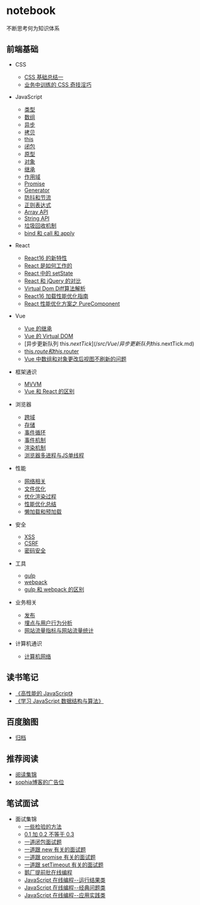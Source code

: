 # notebook
不断思考何为知识体系

## 前端基础
* CSS
  * [CSS 基础总结一](/src/CSS/CSS基础总结一.md)
  * [业务中训练的 CSS 奇技淫巧](/src/CSS/业务中训练的CSS奇技淫巧.md)

* JavaScript
  * [类型](/src/JavaScript/类型.md)
  * [数组](/src/JavaScript/数组.md)
  * [异步](/src/JavaScript/异步.md)
  * [拷贝](/src/JavaScript/拷贝.md)
  * [this](/src/JavaScript/this.md)
  * [闭包](/src/JavaScript/闭包.md)
  * [原型](/src/JavaScript/原型.md)
  * [对象](/src/JavaScript/对象.md)
  * [继承](/src/JavaScript/继承.md)
  * [作用域](/src/JavaScript/作用域.md)
  * [Promise](/src/JavaScript/Promise.md)
  * [Generator](/src/JavaScript/Generator.md)
  * [防抖和节流](/src/JavaScript/防抖和节流.md)
  * [正则表达式](/src/JavaScript/正则表达式.md)
  * [Array API](/src/JavaScript/ArrayAPI.md)
  * [String API](/src/JavaScript/StringAPI.md)
  * [垃圾回收机制](/src/JavaScript/垃圾回收机制.md)
  * [bind 和 call 和 apply](/src/JavaScript/bind和call和apply.md)

* React
  * [React16 的新特性](/src/React/React16的新特性.md)
  * [React 是如何工作的](/src/React/React是如何工作的.md)
  * [React 中的 setState](/src/React/React中的setState.md)
  * [React 和 jQuery 的对比](/src/React/React和jQuery的对比.md)
  * [Virtual Dom Diff算法解析](/src/React/VirtualDomDiff算法解析.md)
  * [React16 加载性能优化指南](/src/React/React16加载性能优化指南.md)
  * [React 性能优化方案之 PureComponent](/src/React/React16加载性能优化指南.md)

* Vue
  * [Vue 的继承](/src/Vue/Vue的继承.md)
  * [Vue 的 Virtual DOM](/src/Vue/Vue的VirtualDOM.md)
  * [异步更新队列 this.$nextTick](/src/Vue/异步更新队列this.$nextTick.md)
  * [this.$route 和 this.$router](/src/Vue/this.$route和this.$router.md)
  * [Vue 中数组和对象更改后视图不刷新的问题](/src/Vue/Vue中数组和对象更改后视图不刷新的问题.md)

* 框架通识
  * [MVVM](/src/frame/MVVM.md)
  * [Vue 和 React 的区别](/src/frame/Vue和React的区别.md)
 
* 浏览器
  * [跨域](/src/browser/跨域.md)
  * [存储](/src/browser/存储.md)
  * [事件循环](/src/browser/事件循环.md)
  * [事件机制](/src/browser/事件机制.md)
  * [渲染机制](/src/browser/渲染机制.md)
  * [浏览器多进程与JS单线程](/src/browser/浏览器多进程与JS单线程.md)

* 性能
  * [网络相关](/src/performance/网络相关.md)
  * [文件优化](/src/performance/文件优化.md)
  * [优化渲染过程](/src/performance/优化渲染过程.md)
  * [性能优化总结](/src/performance/性能优化总结.md)
  * [懒加载和预加载](/src/performance/懒加载和预加载.md)

* 安全
  * [XSS](/src/safety/XSS.md)
  * [CSRF](/src/safety/CSRF.md)
  * [密码安全](/src/safety/密码安全.md)

* 工具
  * [gulp](/src/tool/gulp.md)
  * [webpack](/src/tool/webpack.md)
  * [gulp 和 webpack 的区别](/src/tool/gulp和webpack的区别.md)

* 业务相关
  * [发布](/src/business/发布.md)
  * [埋点与用户行为分析](/src/business/埋点与用户行为分析.md)
  * [网站流量指标与网站流量统计](/src/business/网站流量指标与网站流量统计.md)

* 计算机通识
  * [计算机网络](/src/computer/计算机网络.md)

## 读书笔记
* [《高性能的 JavaScript》](/src/book/高性能的JavaScript.md)
* [《学习 JavaScript 数据结构与算法》](/src/book/学习JavaScript数据结构与算法.md)

## 百度脑图
* [归档](http://naotu.baidu.com/file/6084a7cf12c67a46a7a97e62f09151ea?token=441944774bc5f437)

## 推荐阅读
* [阅读集锦](/src/other/README.md)
* [sophia博客的广告位](http://sophiayang1997.github.io)

## 笔试面试 
* 面试集锦
  * [一些检验的方法](/src/interview/一些检验的方法.md)
  * [0.1 加 0.2 不等于 0.3](/src/interview/0.1加0.2不等于0.3.md)
  * [一道闭包面试题](/src/interview/一道闭包面试题.md)
  * [一道跟 new 有关的面试题](/src/interview/一道跟new有关的面试题.md)
  * [一道跟 promise 有关的面试题](/src/interview/一道跟promise有关的面试题.md)
  * [一道跟 setTimeout 有关的面试题](/src/interview/一道跟setTimeout有关的面试题.md)
  * [鹅厂提前批在线编程](/src/interview/鹅厂提前批在线编程.md)
  * [JavaScript 在线编程--运行结果类](/src/interview/JavaScript在线编程运行结果类.md)
  * [JavaScript 在线编程--经典问题类](/src/interview/JavaScript在线编程经典问题类.md)
  * [JavaScript 在线编程--应用实践类](/src/interview/JavaScript在线编程应用实践类.md)
